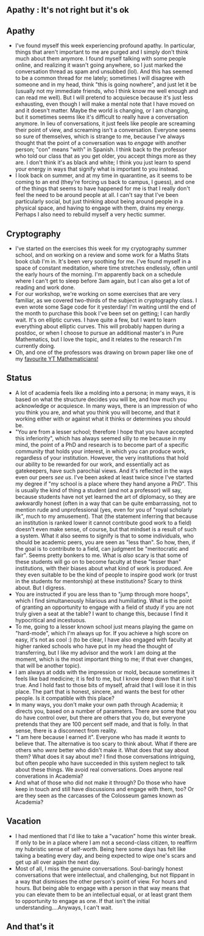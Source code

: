 ## Apathy : It's not right but it's ok

## Apathy
- I've found myself this week experiencing profound apathy. In particular, things that aren't important to me are purged and I simply don't think
much about them anymore. I found myself talking with some people online, and realizing it wasn't going anywhere, so I just marked the conversation thread as spam
and unsubbed (lol). And this has seemed to be a common thread for me lately; sometimes I will disagree with someone and in my head, think "this is going nowhere",
and just let it be (usually not my immediate friends, who I think know me well enough and can read me well). 
But I will pretend to acquiesce because it's just less exhausting, even though I will make a mental note that I have moved on and it doesn't matter. 
Maybe the world is changing, or I am changing, but it sometimes seems like it's difficult to really have a conversation anymore.
In lieu of conversations, it just feels like people are screaming their point of view, and screaming isn't a conversation. Everyone seems so sure of themselves,
which is strange to me, because I've always thought that the point of a conversation was to *engage* with another person; "con" means "with" in Spanish.
I think back to the professor who told our class that as you get older, you accept things more as they are. I don't think it's as 
black and white; I think you just learn to spend your energy in ways that signify what is important to you instead.
- I look back on summer, and at my time in quarantine, as it seems to be coming to an end (they're forcing us back to campus, I guess), and one of the
things that seems to have happened for me is that I really don't feel the need to be around people at all. I can't say that I've been particularly social,
but just thinking about being around people in a physical space, and having to engage with them, drains my energy. Perhaps I also need to rebuild myself
a very hectic summer.

## Cryptography
- I've started on the exercises this week for my cryptography summer school, and on working on a review and some work for a Maths Stats book club I'm in. It's been very 
soothing for me. I've found myself in a space of constant meditation, where time stretches endlessly, often until the early hours of the morning.
I'm apparently back on a schedule where I can't get to sleep before 3am again, but I can also get a lot of reading and work done.
- For our workshop, we're working on some exercises that are very familiar, as we covered two-thirds of the subject in cryptography class. I even wrote some Sage code
for it yesterday! I'm waiting until the end of the month to purchase this book I've been set on getting; I can hardly wait. It's on elliptic curves.
I have quite a few, but I want to learn everything about elliptic curves. This will probably happen during a postdoc, or when I choose to pursue an 
additional master's in Pure Mathematics, but I love the topic, and it relates to the research I'm currently doing.
- Oh, and one of the professors was drawing on brown paper like one of my [favourite YT Mathematicians!](https://www.youtube.com/c/singingbanana/videos)

## Status
- A lot of academia feels like a molding into a persona; in many ways, it is based on what the structure decides you will be, and how much you acknowledge or
acquiesce. In many ways, there is an impression of who you think you are, and what you think you will become, and that it working either with or against what it thinks
or determines you should be.
- "You are from a lesser school; therefore I hope that you have accepted this inferiority", which has always seemed silly to me because in my mind, the point of 
a PhD and research is to become part of a specific community that holds your interest, in which you can produce work, regardless of your institution. However,
the very institutions that hold our ability to be rewarded for our work, and essentially act as gatekeepers, have such parochial views. And it's reflected in
the ways even our peers *see us*. I've been asked at least twice since I've started my degree if "my school is a place where they hand anyone a PhD". 
This is usually the kind of thing a student (and not a professor) will say, because students have not yet learned the art of diplomacy, so they are awkwardly honest (often
in a way that can be quite embarrassing, not to mention rude and unprofessional (yes, even for you of "royal scholarly ilk", much to my amusement). That (the statement inferring that because an institution is ranked lower it cannot contribute good
work to a field) doesn't
even make sense, of course, but that mindset is a result of such a system. What it also seems to signify is that to some individuals, who should be academic peers, you are 
seen as "less than". So how, then, if the goal is to contribute to a field, can judgment be "meritocratic and fair". Seems pretty bonkers to me. 
What is *also* scary is that some of these students will go on to become faculty at these "lesser than" institutions, with their biases about
what kind of work is produced. Are they even suitable to be the kind of people to inspire good work (or trust in the students for mentorship) at these institutions? Scary to think about. But I digress.
- You are instructed if you are less than to "jump through more hoops", which I find simultaneously hilarious and humiliating. What is the point of granting an
opportunity to engage with a field of study if you are not truly given a seat at the table? I want to change this, because I find it hypocritical and incestuous.
- To me, going to a lesser known school just means playing the game on "hard-mode", which I'm always up for. If you achieve a high score on easy, it's not as cool :)
(to be clear, I have also engaged with faculty at higher ranked schools who have put in my head the thought of transferring, but I like my advisor 
and the work I am doing at the moment, which
is the most important thing to me; if that ever changes, that will be another topic).
- I am always at odds with the impression or mold, because sometimes it feels like bad medicine; it is fed to me, but I know deep down that it isn't true. And I hold fast
to those bits of myself, afraid that I will lose it in this place. The part that is honest, sincere, and wants the best for other people. Is it compatible with this place?
- In many ways, you don't make your own path through Academia; it directs you, based on a number of parameters. There are some that you do have control over, but there
are others that you do, but everyone pretends that they are 100 percent self made, and that is folly. In that sense, there is a disconnect from reality.
- "I am here because I earned it". Everyone who has made it *wants* to believe that. The alternative is too scary to think about. What if there are others who *were*
better who didn't make it. What does that say about them? What does it say about me? I find those conversations intriguing, but often people who have succeeded in
this system neglect to talk about these things. We avoid real conversations. Does anyone real converations in Academia?
- And what of those who did not make it through? Do those who have keep in touch and still have discussions and engage with them, too? Or are they seen as the carcasses of
the Colosseum games known as Academia? 

## Vacation
- I had mentioned that I'd like to take a "vacation" home this winter break. If only to be in a place where I am not a second-class citizen, to reaffirm my hubristic
sense of self-worth. Being here some days has felt like taking a beating every day, and being expected to wipe one's scars and get up all over again the next day.
- Most of all, I miss the genuine conversations. Soul-baringly honest conversations that were intellectual, and challenging, but not flippant in a way that dismisses
the other person's point of view. For hours and hours. But being able to engage with a person in that way means that you can elevate them to be an intellectual equal,
or at least grant them to opportunity to engage as one. If that isn't the initial understanding....Anyways, I can't wait.

## And that's it











